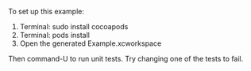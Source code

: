 To set up this example:

1. Terminal: sudo install cocoapods
2. Terminal: pods install
3. Open the generated Example.xcworkspace

Then command-U to run unit tests. Try changing one of the tests to fail.
